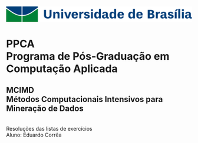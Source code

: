 ![Logo](Assets/images/unb_logo_cor.png)
# PPCA<br/>Programa de Pós-Graduação em Computação Aplicada

## MCIMD<br/>Métodos Computacionais Intensivos para Mineração de Dados
<br/>
Resoluções das listas de exercícios<br/>
Aluno: Eduardo Corrêa
